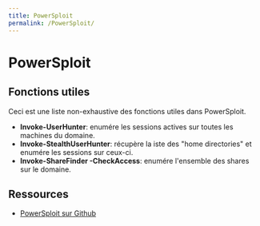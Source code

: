 ```yaml
---
title: PowerSploit
permalink: /PowerSploit/
---
```


# PowerSploit

Fonctions utiles
----------------

Ceci est une liste non-exhaustive des fonctions utiles dans PowerSploit.

-   **Invoke-UserHunter**: enumére les sessions actives sur toutes les machines du domaine.
-   **Invoke-StealthUserHunter**: récupère la iste des "home directories" et enumére les sessions sur ceux-ci.
-   **Invoke-ShareFinder -CheckAccess**: enumére l'ensemble des shares sur le domaine.

Ressources
----------

-   [PowerSploit sur Github](https://github.com/PowerShellMafia/PowerSploit/)
